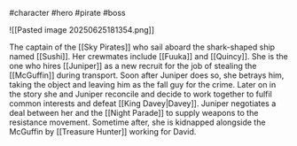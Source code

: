 #character #hero #pirate #boss

![[Pasted image 20250625181354.png]]

The captain of the [[Sky Pirates]] who sail aboard the shark-shaped ship named [[Sushi]]. Her crewmates include [[Fuuka]] and [[Quincy]]. She is the one who hires [[Juniper]] as a new recruit for the job of stealing the [[McGuffin]] during transport. Soon after Juniper does so, she betrays him, taking the object and leaving him as the fall guy for the crime. Later on in the story she and Juniper reconcile and decide to work together to fulfil common interests and defeat [[King Davey|Davey]]. Juniper negotiates a deal between her and the [[Night Parade]] to supply weapons to the resistance movement. Sometime after, she is kidnapped alongside the McGuffin by [[Treasure Hunter]] working for David.